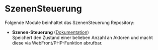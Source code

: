 # SzenenSteuerung

Folgende Module beinhaltet das SzenenSteuerung Repository:

- __Szenen-Steuerung__ ([Dokumentation](SzenenSteuerung))  
	Speichert den Zustand einer belieben Anzahl an Aktoren und macht diese via WebFront/PHP-Funktion abrufbar.
